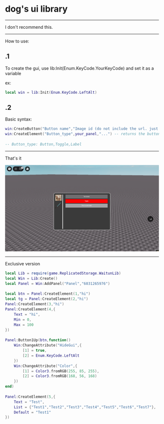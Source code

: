 # dog's ui library

---------
I don't recommend this.

----------

How to use:

## .1
To create the gui, use lib:Init(Enum.KeyCode.YourKeyCode) and set it as a variable

ex:

````lua
local win = lib:Init(Enum.KeyCode.LeftAlt)
````

## .2
Basic syntax: 

````lua
win:CreateButton("Button name","Image id (do not include the url. just the id)") -- returns the panel
win:CreateElement("Button_type",your_panel,"...") -- returns the button

-- Button_type: Button,Toggle,Label
````
------------

That's it

![Sample Image](https://github.com/lagbackisasussydog/ui_lib/blob/main/RobloxScreenShot20250304_123237437.png "Example")

-----------

Exclusive version

``````lua
local Lib = require(game.ReplicatedStorage.WaitunLib)
local Win = Lib:Create()
local Panel = Win:AddPanel("Panel","6031265976")

local btn = Panel:CreateElement(1,"hi")
local tg = Panel:CreateElement(2,"hi")
Panel:CreateElement(3,"hi")
Panel:CreateElement(4,{
	Text = "hi",
	Min = 0,
	Max = 100
})

Panel:Button1Up(btn,function()
	Win:ChangeAttribute("HideGui",{
		[1] = true,
		[2] = Enum.KeyCode.LeftAlt
	})
	Win:ChangeAttribute("Color",{
		[1] = Color3.fromRGB(255, 85, 255),
		[2] = Color3.fromRGB(168, 56, 168)
	})
end)

Panel:CreateElement(5,{
	Text = "Test",
	List = {"Test1","Test2","Test3","Test4","Test5","Test6","Test7"},
	Default = "Test1"
})
``````

